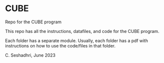 # CUBE
Repo for the CUBE program

This repo has all the instructions, datafiles, and code for the CUBE program.

Each folder has a separate module. Usually, each folder has a pdf with instructions on how to use the code/files in that folder.

C. Seshadhri, June 2023

